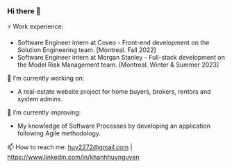 ### Hi there 👋

⚡ Work experience:

* Software Engineer intern at Coveo - Front-end development on the Solution Engineering team. [Montreal. Fall 2022]
* Software Engineer intern at Morgan Stanley - Full-stack development on the Model Risk Management team. [Montreal. Winter & Summer 2023]

🔭 I’m currently working on:
* A real-estate website project for home buyers, brokers, rentors and system admins.

🌱 I’m currently improving:
* My knowledge of Software Processes by developing an application following Agile methodology.

📫 How to reach me: huy2272@gmail.com | https://www.linkedin.com/in/khanhhuynguyen
